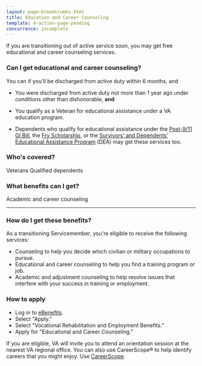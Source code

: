 ```yaml
---
layout: page-breadcrumbs.html
title: Education and Career Counseling
template: 4-action-page-pending
concurrence: incomplete
---
```


If you are transitioning out of active service soon, you may get free educational and career counseling services.

### Can I get educational and career counseling?

You can if you'll be discharged from active duty within 6 months, and
-	You were discharged from active duty not more than 1 year ago under conditions other than dishonorable, **and**
-	You qualify as a Veteran for educational assistance under a VA education program. 

- Dependents who qualify for educational assistance under the [Post-9/11 GI Bill](/education/gi-bill/transfer), the [Fry Scholarship](/education/gi-bill/survivors-dependent-assistance/fry-scholarship/), or the [Survivors’ and Dependents’ Educational Assistance Program](/education/gi-bill/survivors-dependent-assistance/dependents-education/) (DEA) may get these services too. 

### Who's covered? 

Veterans
Qualified dependents 


### What benefits can I get? 

Academic and career counseling

-----

### How do I get these benefits? 

As a transitioning Servicemember, you're eligible to receive the following services:

-	Counseling to help you decide which civilian or military occupations to pursue.
-	Educational and career counseling to help you find a training program or job.
-	Academic and adjustment counseling to help resolve issues that interfere with your success in training or employment.

### How to apply

- Log in to [eBenefits](https://www.ebenefits.va.gov).
- Select "Apply."
- Select "Vocational Rehabilitation and Employment Benefits."
- Apply for "Educational and Career Counseling."

If you are eligible, VA will invite you to attend an orientation session at the nearest VA regional office. You can also use CareerScope&reg; to help identify careers that you might enjoy.  Use [CareerScope](education/tools-programs/careerscope/). 

